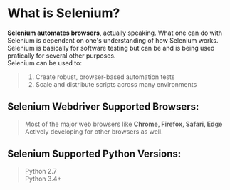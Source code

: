 # What is Selenium?  
**Selenium automates browsers**, actually speaking. What one can do with Selenium is dependent on one's understanding of how Selenium works. Selenium is basically for software testing but can be and is being used pratically for several other purposes.  
Selenium can be used to:
>1. Create robust, browser-based automation tests
>2. Scale and distribute scripts across many environments  

## Selenium Webdriver Supported Browsers:
>Most of the major web browsers like **Chrome, Firefox, Safari, Edge**   
>Actively developing for other browsers as well.  

## Selenium Supported Python Versions:
>Python 2.7  
>Python 3.4+
